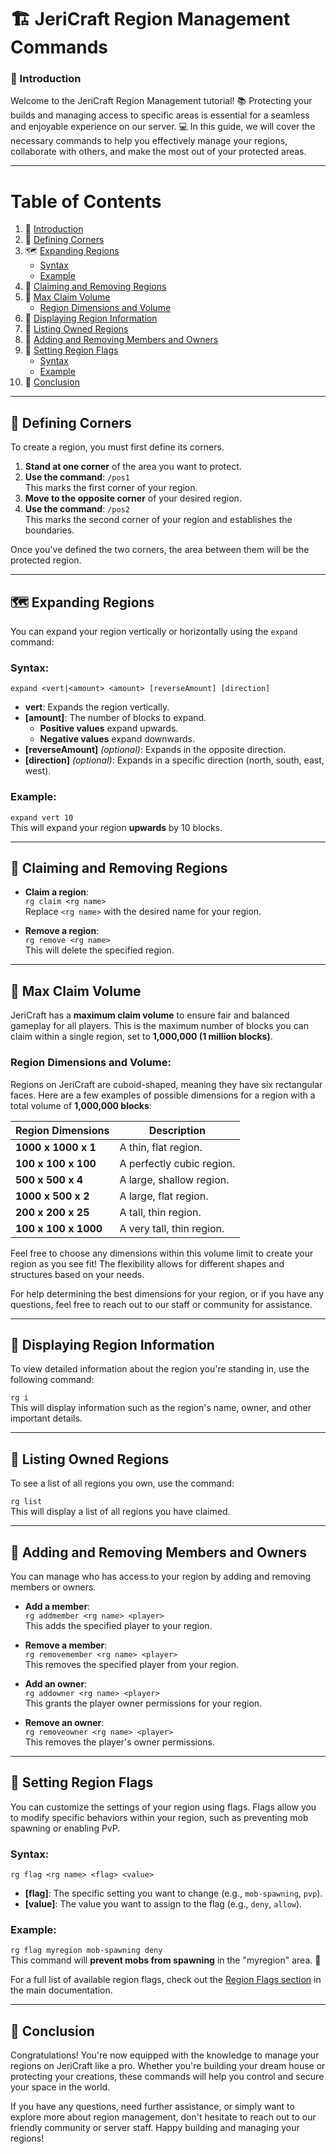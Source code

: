 # 🏗️ JeriCraft Region Management Commands

### 🎯 Introduction

Welcome to the JeriCraft Region Management tutorial! 📚 Protecting your builds and managing access to specific areas is
essential for a seamless and enjoyable experience on our server. 💻 In this guide, we will cover the necessary commands
to help you effectively manage your regions, collaborate with others, and make the most out of your protected areas.

---

# Table of Contents

1. 🎯 [Introduction](#-introduction)
2. 🔺 [Defining Corners](#-defining-corners)
3. 🗺️ [Expanding Regions](#-expanding-regions)
    - [Syntax](#syntax)
    - [Example](#example)
4. 🔐 [Claiming and Removing Regions](#-claiming-and-removing-regions)
5. 🌟 [Max Claim Volume](#-max-claim-volume)
    - [Region Dimensions and Volume](#region-dimensions-and-volume)
6. 📖 [Displaying Region Information](#-displaying-region-information)
7. 📝 [Listing Owned Regions](#-listing-owned-regions)
8. 👥 [Adding and Removing Members and Owners](#-adding-and-removing-members-and-owners)
9. 🔮 [Setting Region Flags](#-setting-region-flags)
    - [Syntax](#syntax-1)
    - [Example](#example-1)
10. 🌟 [Conclusion](#-conclusion)

---

## 🔺 Defining Corners

To create a region, you must first define its corners.

1. **Stand at one corner** of the area you want to protect.
2. **Use the command**: `/pos1`  
   This marks the first corner of your region.
3. **Move to the opposite corner** of your desired region.
4. **Use the command**: `/pos2`  
   This marks the second corner of your region and establishes the boundaries.

Once you've defined the two corners, the area between them will be the protected region.

---

## 🗺️ Expanding Regions

You can expand your region vertically or horizontally using the `expand` command:

### Syntax:

`expand <vert|<amount> <amount> [reverseAmount] [direction]`

- **vert**: Expands the region vertically.
- **[amount]**: The number of blocks to expand.
    - **Positive values** expand upwards.
    - **Negative values** expand downwards.
- **[reverseAmount]** *(optional)*: Expands in the opposite direction.
- **[direction]** *(optional)*: Expands in a specific direction (north, south, east, west).

### Example:

`expand vert 10`  
This will expand your region **upwards** by 10 blocks.

---

## 🔐 Claiming and Removing Regions

- **Claim a region**:  
  `rg claim <rg name>`  
  Replace `<rg name>` with the desired name for your region.

- **Remove a region**:  
  `rg remove <rg name>`  
  This will delete the specified region.

---

## 🌟 Max Claim Volume

JeriCraft has a **maximum claim volume** to ensure fair and balanced gameplay for all players. This is the maximum
number of blocks you can claim within a single region, set to **1,000,000 (1 million blocks)**.

### Region Dimensions and Volume:

Regions on JeriCraft are cuboid-shaped, meaning they have six rectangular faces. Here are a few examples of possible
dimensions for a region with a total volume of **1,000,000 blocks**:

| **Region Dimensions** | **Description**           |
|-----------------------|---------------------------|
| **1000 x 1000 x 1**   | A thin, flat region.      |
| **100 x 100 x 100**   | A perfectly cubic region. |
| **500 x 500 x 4**     | A large, shallow region.  |
| **1000 x 500 x 2**    | A large, flat region.     |
| **200 x 200 x 25**    | A tall, thin region.      |
| **100 x 100 x 1000**  | A very tall, thin region. |

Feel free to choose any dimensions within this volume limit to create your region as you see fit! The flexibility allows
for different shapes and structures based on your needs.

For help determining the best dimensions for your region, or if you have any questions, feel free to reach out to our
staff or community for assistance.

---

## 📖 Displaying Region Information

To view detailed information about the region you're standing in, use the following command:

`rg i`  
This will display information such as the region's name, owner, and other important details.

---

## 📝 Listing Owned Regions

To see a list of all regions you own, use the command:

`rg list`  
This will display a list of all regions you have claimed.

---

## 👥 Adding and Removing Members and Owners

You can manage who has access to your region by adding and removing members or owners.

- **Add a member**:  
  `rg addmember <rg name> <player>`  
  This adds the specified player to your region.

- **Remove a member**:  
  `rg removemember <rg name> <player>`  
  This removes the specified player from your region.

- **Add an owner**:  
  `rg addowner <rg name> <player>`  
  This grants the player owner permissions for your region.

- **Remove an owner**:  
  `rg removeowner <rg name> <player>`  
  This removes the player's owner permissions.

---

## 🔮 Setting Region Flags

You can customize the settings of your region using flags. Flags allow you to modify specific behaviors within your
region, such as preventing mob spawning or enabling PvP.

### Syntax:

`rg flag <rg name> <flag> <value>`

- **[flag]**: The specific setting you want to change (e.g., `mob-spawning`, `pvp`).
- **[value]**: The value you want to assign to the flag (e.g., `deny`, `allow`).

### Example:

`rg flag myregion mob-spawning deny`  
This command will **prevent mobs from spawning** in the "myregion" area. 🚫

For a full list of available region flags, check out
the [Region Flags section](/MINECRAFT/features/Main.md#8-WorldGuard) in the
main documentation.

---

## 🌟 Conclusion

Congratulations! You're now equipped with the knowledge to manage your regions on JeriCraft like a pro. Whether you're
building your dream house or protecting your creations, these commands will help you control and secure your space in
the world.

If you have any questions, need further assistance, or simply want to explore more about region management, don't
hesitate to reach out to our friendly community or server staff. Happy building and managing your regions!